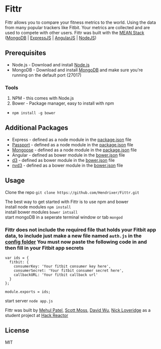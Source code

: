 # Fittr

Fittr allows you to compare your fitness metrics to the world.
Using the data from many popular trackers like Fitbit. Your metrics are collected and are used to compete with other users. Fittr was
built with the [MEAN Stack](http://mean.io) ([MongoDB](http://mongodb.org) |
 [ExpressJS](http://expressjs.com) | [AngularJS](http://angularjs.org/) | [NodeJS](http://nodejs.org))

## Prerequisites
* Node.js - Download and install [Node.js](http://nodejs.org) 
* MongoDB - Download and install [MongoDB](http://mongodb.org) and make sure you're running on the default port (27017)

### Tools
1. NPM - this comes with Node.js
2. Bower - Package manager, easy to install with npm
  *  `npm install -g bower`

## Additional Packages
* Express - defined as a node module in the [package.json](https://github.com/Hendrixer/Fittr/blob/master/package.json) file
* [Passport](http://passportjs.org/) - defined as a node module in the [package.json](https://github.com/Hendrixer/Fittr/blob/master/package.json) file
* [Mongoose](http://mongoosejs.com/) - defined as a node module in the [package.json](https://github.com/Hendrixer/Fittr/blob/master/package.json) file
* Angular - defined as bower module in the [bower.json](https://github.com/Hendrixer/Fittr/blob/master/bower.json) file
* [d3](http://d3js.org/) - defined as bower module in the [bower.json](https://github.com/Hendrixer/Fittr/blob/master/bower.json) file
* [nvd3](http://nvd3.org/) - defined as a bower module in the [bower.json](https://github.com/Hendrixer/Fittr/blob/master/bower.json) file

## Usage
Clone the repo `git clone https://github.com/Hendrixer/Fittr.git`

The best way to get started with Fittr is to use npm and bower  
install node modules `npm install`  
install bower modules `bower intsall`  
start mongoDB in a seperate terminal window or tab `mongod`
### Fittr does not include the required file that holds your Fitbit app data, to include just make a new file named `auth.js` in the [config folder](https://github.com/Hendrixer/Fittr/tree/master/config) You must now paste the following code in and then fill in your Fitbit app secrets  
```javscript
var ids = {
  fitbit: {
    consumerKey: 'Your fitbit consumer key here',
    consumerSecret: 'Your fitbit consumer secret here',
    callbackURL: 'Your fitbit callback url'
  }
};

module.exports = ids;
```  

start server `node app.js`

Fittr was built by [Mehul Patel](https://github.com/Mayho), [Scott Moss](https://github.com/Hendrixer), [David Wu](https://github.com/wuwoot), [Nick Loveridge](https://github.com/lovenick) as a student project at [Hack Reactor](http://hackreactor.com)

## License
MIT
